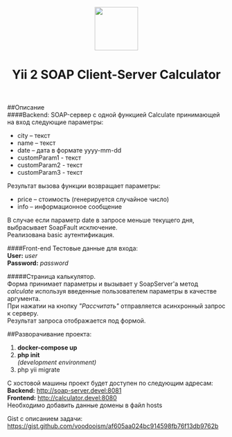 <p align="center">
    <a href="https://github.com/yiisoft" target="_blank">
        <img src="https://avatars0.githubusercontent.com/u/993323" height="100px">
    </a>
    <h1 align="center">Yii 2 SOAP Client-Server Calculator</h1>
    <br>
</p>

##Описание   
####Backend:
SOAP-сервер с одной функцией Calculate принимающей на вход следующие параметры:
- city – текст  
- name – текст  
- date – дата в формате yyyy-mm-dd  
- customParam1 - текст
- customParam2 - текст
- customParam3 - текст

Результат вызова функции возвращает параметры:
- price – стоимость (генерируется случайное число)
- info – информационное сообщение

В случае если параметр date в запросе меньше текущего дня, выбрасывает SoapFault исключение.  
Реализована basic аутентификация.   

####Front-end
Тестовые данные для входа:  
**User:** *user*  
**Password:** *password*  

#####Страница калькулятор.  
Форма принимает параметры и вызывает у SoapServer'a метод *calculate* используя введенные пользователем параметры в качестве аргумента.  
При нажатии на кнопку *"Рассчитать"* отправляется асинхронный запрос к серверу.  
Результат запроса отображается под формой.  

##Разворачивание проекта:  
1. **docker-compose up**  
2. **php init**  
  *(development environment)*
3. php yii migrate

С хостовой машины проект будет доступен по следующим адресам:  
**Backend:** http://soap-server.devel:8081  
**Frontend:** http://calculator.devel:8080  
Необходимо добавить данные домены в файл hosts  

Gist с описанием задачи:  
https://gist.github.com/voodooism/af605aa024bc914598fb76f13db9762b